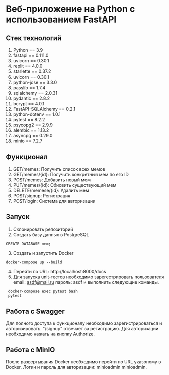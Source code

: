 # Веб-приложение на Python с использованием FastAPI
## Стек технологий
1. Python == 3.9
2. fastapi == 0.111.0
3. uvicorn == 0.30.1
4. replit == 4.0.0
5. starlette == 0.37.2
6. uvicorn == 0.30.1
7. python-jose == 3.3.0
8. passlib == 1.7.4
9. sqlalchemy == 2.0.31
10. pydantic == 2.8.2
11. bcrypt == 4.0.1
12. FastAPI-SQLAlchemy  == 0.2.1
13. python-dotenv == 1.0.1
14. pytest == 8.2.2
15. psycopg2 == 2.9.9
16. alembic == 1.13.2
17. asyncpg == 0.29.0
18. minio == 7.2.7
## Функционал
1. GET/memes: Получить список всех мемов
2. GET/memes/{id}: Получить конкретный мем по его ID
3. POST/memes: Добавить новый мем
4. PUT/memes/{id}: Обновить существующий мем
5. DELETE/memese/{id}: Удалить мем
6. POST/signup: Регистрация
7. POST/login: Система для авторизации
## Запуск
1. Склонировать репозиторий
2. Создать базу данных в PostgreSQL
```env
CREATE DATABASE mem;
```
3. Создать и запустить Docker 
```env
docker-compose up --build
```
4. Перейти по URL: http://localhost:8000/docs
5. Для запуска unit-тестов необходимо зарегестрировать 
пользователя email: asdf@mail.ru пароль: asdf и выполнить следующие
команды.
```env
 docker-compose exec pytest bash
 pytest
```
## Работа с Swagger
Для полного доступа к функционалу необходимо зарегистрироваться
и авторизировать. "/signup" отвечает за регистрацию. Для авторизации необходимо
нажать на кнопку Authorize.
## Работа с MinIO
После развертывания Docker необходимо перейти по URL указоному в Docker.
Логин и пароль для авторизации: minioadmin minioadmin.